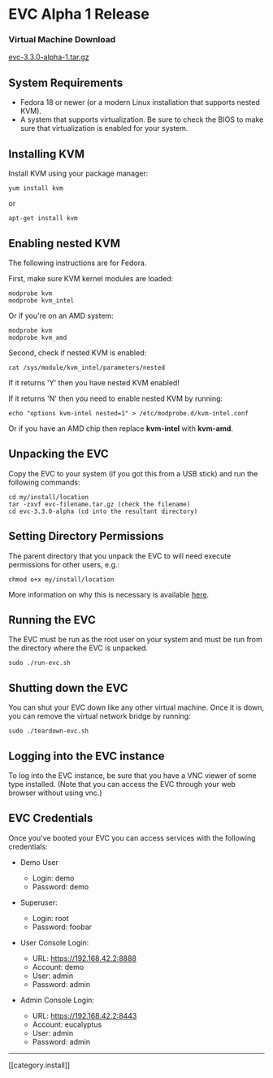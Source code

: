 # EVC Alpha 1 Release

### Virtual Machine Download
[evc-3.3.0-alpha-1.tar.gz](http://downloads.eucalyptus.com/software/evc/testing/evc-3.3.0-alpha-1.tar.gz)

## System Requirements

* Fedora 18 or newer (or a modern Linux installation that supports nested KVM). 
* A system that supports virtualization. Be sure to check the BIOS to make sure that virtualization is enabled for your system.

## Installing KVM

Install KVM using your package manager:

    yum install kvm

or

    apt-get install kvm

## Enabling nested KVM 

The following instructions are for Fedora.

First, make sure KVM kernel modules are loaded:

    modprobe kvm
    modprobe kvm_intel

Or if you're on an AMD system:

    modprobe kvm
    modprobe kvm_amd

Second, check if nested KVM is enabled:

    cat /sys/module/kvm_intel/parameters/nested

If it returns 'Y' then you have nested KVM enabled!

If it returns 'N' then you need to enable nested KVM by running:

    echo "options kvm-intel nested=1" > /etc/modprobe.d/kvm-intel.conf

Or if you have an AMD chip then replace **kvm-intel** with **kvm-amd**.

## Unpacking the EVC

Copy the EVC to your system (if you got this from a USB stick) and run the following commands:

    cd my/install/location
    tar -zxvf evc-filename.tar.gz (check the filename)
    cd evc-3.3.0-alpha (cd into the resultant directory)

## Setting Directory Permissions

The parent directory that you unpack the EVC to will need execute permissions
for other users, e.g.:

    chmod o+x my/install/location

More information on why this is necessary is available [here](http://libvirt.org/drvqemu.html#securitydac).

## Running the EVC

The EVC must be run as the root user on your system and must be run from the
directory where the EVC is unpacked.

    sudo ./run-evc.sh

## Shutting down the EVC

You can shut your EVC down like any other virtual machine. Once it is down, you
can remove the virtual network bridge by running:

    sudo ./teardown-evc.sh

## Logging into the EVC instance

To log into the EVC instance, be sure that you have a VNC viewer of some type installed.  (Note that you can access the EVC through your web browser without using vnc.)

## EVC Credentials

Once you've booted your EVC you can access services with the following credentials:

* Demo User
  + Login: demo
  + Password: demo

* Superuser:
  + Login: root
  + Password: foobar

* User Console Login:
  + URL: https://192.168.42.2:8888
  + Account: demo
  + User: admin
  + Password: admin

* Admin Console Login:
  + URL: https://192.168.42.2:8443
  + Account: eucalyptus
  + User: admin
  + Password: admin

*****
[[category.install]]